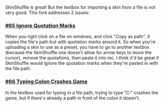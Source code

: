 SkinShuffle is great! But the textbox for importing a skin from a file is not very good. This fork addresses 2 issues:

### [#65 Ignore Quotation Marks](https://github.com/IMB11/SkinShuffle/issues/66)
When you right click on a file on windows, and click "Copy as path", it copies the file's path but with quotation marks around it. So when you're uploading a skin to use as a preset, you have to go to another textbox (because the SkinShuffle one doesn't allow for arrow keys to move the cursor), remove the quotations, then paste it into mc. I think it'd be great if SkinShuffle would ignore the quotation marks when they're pasted in with the file path.

### [#66 Typing Colon Crashes Game](https://github.com/IMB11/SkinShuffle/issues/65)
In the textbox used for typing in a file path, trying to type "C:" crashes the game, but if there's already a path in front of the colon it doesn't.
